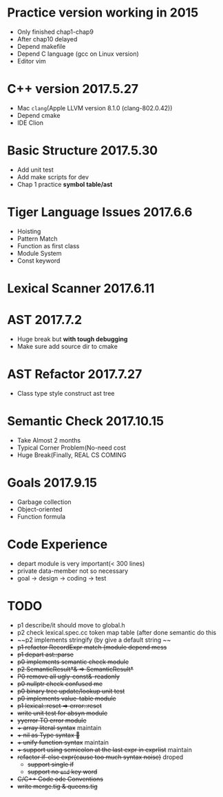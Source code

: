 # Practice version working in 2015

* Only finished chap1-chap9
* After chap10 delayed
* Depend makefile
* Depend C language (gcc on Linux version)
* Editor vim

# C++ version 2017.5.27

* Mac `clang`(Apple LLVM version 8.1.0 (clang-802.0.42))
* Depend cmake
* IDE Clion

# Basic Structure 2017.5.30

* Add unit test
* Add make scripts for dev
* Chap 1 practice __symbol table/ast__

# Tiger Language Issues 2017.6.6

* Hoisting
* Pattern Match
* Function as first class
* Module System
* Const keyword

# Lexical Scanner 2017.6.11

# AST 2017.7.2

* Huge break but __with tough debugging__
* Make sure add source dir to cmake

# AST Refactor 2017.7.27

* Class type style construct ast tree

# Semantic Check 2017.10.15

* Take Almost 2 months
* Typical Corner Problem(No-need cost
* Huge Break(Finally, REAL CS COMING 

# Goals 2017.9.15

* Garbage collection
* Object-oriented
* Function formula

# Code Experience

* depart module is very important(< 300 lines)
* private data-member not so necessary
* goal -> design -> coding -> test

# TODO
* p1 describe/it should move to global.h
* p2 check lexical.spec.cc token map table (after done semantic do this
* ~~p2 implements stringify (by give a default string ~~
* ~~p1 refactor RecordExpr match (module depend mess~~
* ~~p1 depart ast::parse~~
* ~~p0 implements semantic check module~~
* ~~p2 SemanticResult*& => SemanticResult*~~ 
* ~~P0 remove all ugly-const&-readonly~~
* ~~p0 nullptr check confused me~~
* ~~p0 binary tree update/lookup unit test~~
* ~~p0 implements value-table module~~
* ~~p1 lexical::reset => error::reset~~
* ~~write unit test for absyn module~~
* ~~yyerror TO error module~~
* ~~\+ array literal syntax~~ maintain
* ~~\+ nil as Type syntax 🌿️~~
* ~~\+ unify function syntax~~ maintain
* ~~\+ support using semicolon at the last expr in exprlist~~ maintain
* ~~refactor if-else expr(cause too much syntax noise)~~ droped 
	* ~~support single if~~
	* ~~support no `end` key word~~
* ~~C/C++ Code ode Conventions~~
* ~~write merge.tig & queens.tig~~



